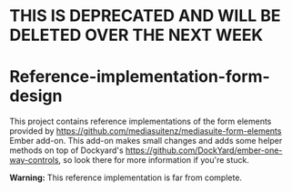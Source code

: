 # THIS IS DEPRECATED AND WILL BE DELETED OVER THE NEXT WEEK

# Reference-implementation-form-design

This project contains reference implementations of the form elements provided by https://github.com/mediasuitenz/mediasuite-form-elements Ember add-on.
This add-on makes small changes and adds some helper methods on top of Dockyard's https://github.com/DockYard/ember-one-way-controls, so look there for
more information if you're stuck.

**Warning:** This reference implementation is far from complete.
